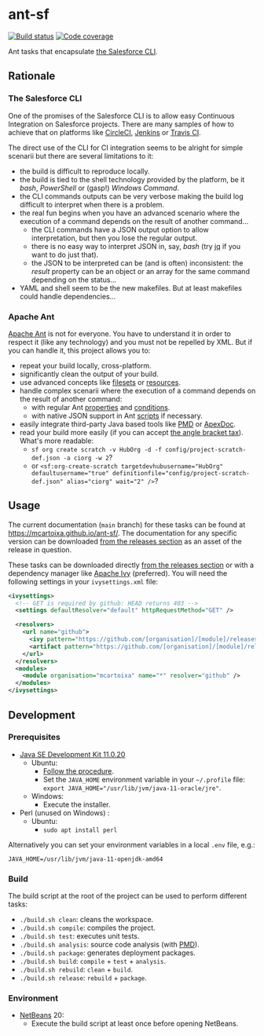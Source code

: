 # ant-sf
[![Build status](https://github.com/mcartoixa/ant-sf/actions/workflows/build.yml/badge.svg?branch=main)](https://github.com/mcartoixa/ant-sf/actions/workflows/build.yml)
[![Code coverage](https://codecov.io/github/mcartoixa/ant-sf/graph/badge.svg?token=EtwTskQ89A)](https://codecov.io/github/mcartoixa/ant-sf)

Ant tasks that encapsulate [the Salesforce CLI](https://developer.salesforce.com/tools/salesforcecli).

## Rationale

### The Salesforce CLI
One of the promises of the Salesforce CLI is to allow easy Continuous Integration on Salesforce projects. There are many samples
of how to achieve that on platforms like [CircleCI](https://developer.salesforce.com/docs/atlas.en-us.sfdx_dev.meta/sfdx_dev/sfdx_dev_ci_circle.htm),
[Jenkins](https://developer.salesforce.com/docs/atlas.en-us.sfdx_dev.meta/sfdx_dev/sfdx_dev_ci_jenkins.htm)
or [Travis CI](https://developer.salesforce.com/docs/atlas.en-us.sfdx_dev.meta/sfdx_dev/sfdx_dev_ci_travis.htm).

The direct use of the CLI for CI integration seems to be alright for simple scenarii but there are several limitations to it:
* the build is difficult to reproduce locally.
* the build is tied to the shell technology provided by the platform, be it *bash*, *PowerShell* or (gasp!) *Windows Command*.
* the CLI commands outputs can be very verbose making the build log difficult to interpret when there is a problem.
* the real fun begins when you have an advanced scenario where the execution of a command depends on the result of another command...
  * the CLI commands have a JSON output option to allow interpretation, but then you lose the regular output.
  * there is no easy way to interpret JSON in, say, *bash* (try [jq](https://stedolan.github.io/jq/) if you want to do just that).
  * the JSON to be interpreted can be (and is often) inconsistent: the *result* property can be an object or an array for the same command depending on the status...
* YAML and shell seem to be the new makefiles. But at least makefiles could handle dependencies...

### Apache Ant
[Apache Ant](http://ant.apache.org/) is not for everyone. You have to understand it in order to respect it (like any technology) and you must not be repelled by XML.
But if you can handle it, this project allows you to:
* repeat your build locally, cross-platform.
* significantly clean the output of your build.
* use advanced concepts like [filesets](https://ant.apache.org/manual/Types/fileset.html) or [resources](https://ant.apache.org/manual/Types/resources.html).
* handle complex scenarii where the execution of a command depends on the result of another command:
  * with regular Ant [properties](http://ant.apache.org/manual/properties.html) and [conditions](http://ant.apache.org/manual/Tasks/condition.html).
  * with native JSON support in Ant [scripts](http://ant.apache.org/manual/Tasks/script.html) if necessary.
* easily integrate third-party Java based tools like [PMD](https://pmd.github.io/) or [ApexDoc](https://github.com/SalesforceFoundation/ApexDoc).
* read your build more easily (if you can accept [the angle bracket tax](https://blog.codinghorror.com/xml-the-angle-bracket-tax/)). What's more readable:
  * `sf org create scratch -v HubOrg -d -f config/project-scratch-def.json -a ciorg -w 2`?
  * or `<sf:org-create-scratch targetdevhubusername="HubOrg" defaultusername="true" definitionfile="config/project-scratch-def.json" alias="ciorg" wait="2" />`?

## Usage

The current documentation (`main` branch) for these tasks can be found at https://mcartoixa.github.io/ant-sf/. The documentation
for any specific version can be downloaded [from the releases section](https://github.com/mcartoixa/ant-sf/releases) as an asset of
the release in question.

These tasks can be downloaded directly [from the releases section](https://github.com/mcartoixa/ant-sf/releases) or with
a dependency manager like [Apache Ivy](http://ant.apache.org/ivy/) (preferred). You will need the following settings in your
`ivysettings.xml` file:
```xml
<ivysettings>
  <!-- GET is required by github: HEAD returns 403 -->
  <settings defaultResolver="default" httpRequestMethod="GET" />

  <resolvers>
    <url name="github">
      <ivy pattern="https://github.com/[organisation]/[module]/releases/download/v[revision]/ivy.xml" />
      <artifact pattern="https://github.com/[organisation]/[module]/releases/download/v[revision]/[artifact].[ext]" />
    </url>
  </resolvers>
  <modules>
    <module organisation="mcartoixa" name="*" resolver="github" />
  </modules>
</ivysettings>
```

## Development

### Prerequisites
* [Java SE Development Kit 11.0.20](https://www.oracle.com/java/technologies/downloads/#java11)
  * Ubuntu:
    * [Follow the procedure](https://www.digitalocean.com/community/tutorials/how-to-install-java-with-apt-on-ubuntu-22-04#option-2-installing-oracle-jdk-11).
    * Set the `JAVA_HOME` environment variable in your `~/.profile` file: `export JAVA_HOME="/usr/lib/jvm/java-11-oracle/jre"`.
  * Windows:
    * Execute the installer.
* Perl (unused on Windows) :
  * Ubuntu:
    * `sudo apt install perl`

Alternatively you can set your environment variables in a local `.env` file, e.g.:
```
JAVA_HOME=/usr/lib/jvm/java-11-openjdk-amd64
```

### Build
The build script at the root of the project can be used to perform different tasks:
* `./build.sh clean`: cleans the workspace.
* `./build.sh compile`: compiles the project.
* `./build.sh test`: executes unit tests.
* `./build.sh analysis`: source code analysis (with [PMD](https://pmd.github.io/)).
* `./build.sh package`: generates deployment packages.
* `./build.sh build`: `compile` + `test` + `analysis`.
* `./build.sh rebuild`: `clean` + `build`.
* `./build.sh release`: `rebuild` + `package`.

### Environment
* [NetBeans](https://netbeans.apache.org/download/index.html) 20:
  * Execute the build script at least once before opening NetBeans.
